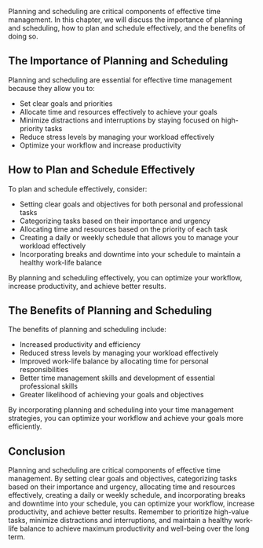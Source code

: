 
Planning and scheduling are critical components of effective time management. In this chapter, we will discuss the importance of planning and scheduling, how to plan and schedule effectively, and the benefits of doing so.

The Importance of Planning and Scheduling
-----------------------------------------

Planning and scheduling are essential for effective time management because they allow you to:

* Set clear goals and priorities
* Allocate time and resources effectively to achieve your goals
* Minimize distractions and interruptions by staying focused on high-priority tasks
* Reduce stress levels by managing your workload effectively
* Optimize your workflow and increase productivity

How to Plan and Schedule Effectively
------------------------------------

To plan and schedule effectively, consider:

* Setting clear goals and objectives for both personal and professional tasks
* Categorizing tasks based on their importance and urgency
* Allocating time and resources based on the priority of each task
* Creating a daily or weekly schedule that allows you to manage your workload effectively
* Incorporating breaks and downtime into your schedule to maintain a healthy work-life balance

By planning and scheduling effectively, you can optimize your workflow, increase productivity, and achieve better results.

The Benefits of Planning and Scheduling
---------------------------------------

The benefits of planning and scheduling include:

* Increased productivity and efficiency
* Reduced stress levels by managing your workload effectively
* Improved work-life balance by allocating time for personal responsibilities
* Better time management skills and development of essential professional skills
* Greater likelihood of achieving your goals and objectives

By incorporating planning and scheduling into your time management strategies, you can optimize your workflow and achieve your goals more efficiently.

Conclusion
----------

Planning and scheduling are critical components of effective time management. By setting clear goals and objectives, categorizing tasks based on their importance and urgency, allocating time and resources effectively, creating a daily or weekly schedule, and incorporating breaks and downtime into your schedule, you can optimize your workflow, increase productivity, and achieve better results. Remember to prioritize high-value tasks, minimize distractions and interruptions, and maintain a healthy work-life balance to achieve maximum productivity and well-being over the long term.
